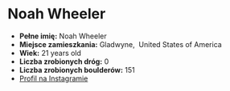 # Noah Wheeler
- __Pełne imię:__ Noah Wheeler
- __Miejsce zamieszkania:__ Gladwyne,  United States of America
- __Wiek:__ 21 years old
- __Liczba zrobionych dróg:__ 0
- __Liczba zrobionych boulderów:__ 151
- [Profil na Instagramie](https://www.instagram.com/noahwheels/reel/CvzmLCtgvJM/)
